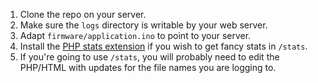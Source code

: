 1. Clone the repo on your server.
2. Make sure the `logs` directory is writable by your web server.
3. Adapt `firmware/application.ino` to point to your server.
4. Install the [PHP stats extension](http://www.php.net/manual/en/book.stats.php) if you wish to get fancy stats in `/stats`.
5. If you're going to use `/stats`, you will probably need to edit the PHP/HTML with updates for the file names you are logging to.
